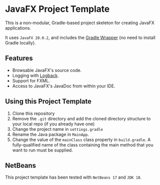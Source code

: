 # JavaFX Project Template

This is a non-modular, Gradle-based project skeleton for creating JavaFX applications.

It uses `JavaFX 20.0.2`, and includes the [Gradle Wrapper](https://docs.gradle.org/current/userguide/gradle_wrapper.html) (no need to install Gradle locally).

## Features

- Browsable JavaFX's source code.
- Logging with [Logback](https://logback.qos.ch/).
- Support for FXML.
- Access to JavaFX's JavaDoc from within your IDE.

## Using this Project Template

1. Clone this repository
2. Remove the `.git` directory and add the cloned directory structure to your local repo (if you already have one)
3. Change the project name in `settings.gradle`
4. Rename the Java package in `MainApp`.
5. Change the value of the `mainClass` class property in `build.gradle`. A fully-qualified name of the class containing the main method that you want to run must be supplied.


## NetBeans

This project template has been tested with `NetBeans 17` and `JDK 18`.

